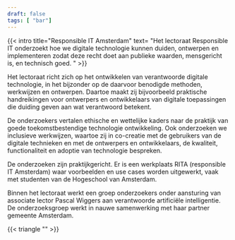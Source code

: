 ```yaml
---
draft: false
tags: [ "bar"]
---
```


{{< intro title="Responsible IT Amsterdam" text= "Het lectoraat Responsible IT onderzoekt hoe we digitale technologie kunnen duiden, ontwerpen en implementeren zodat deze recht doet aan publieke waarden, mensgericht is, en technisch goed. " >}}
                                                 
Het lectoraat richt zich op het ontwikkelen van verantwoorde digitale technologie, in het bijzonder op de daarvoor benodigde methoden, werkwijzen en ontwerpen. Daartoe maakt zij bijvoorbeeld praktische handreikingen voor ontwerpers en ontwikkelaars van digitale toepassingen die duiding geven aan wat verantwoord betekent. 

De onderzoekers vertalen ethische en wettelijke kaders naar de praktijk van goede toekomstbestendige technologie ontwikkeling. Ook onderzoeken we inclusieve werkwijzen, waartoe zij in co-creatie met de gebruikers van de digitale technieken en met de ontwerpers en ontwikkelaars, de kwaliteit, functionaliteit en adoptie van technologie bespreken. 

De onderzoeken zijn praktijkgericht. Er is een werkplaats RITA (responsible IT Amsterdam) waar voorbeelden en use cases worden uitgewerkt, vaak met studenten van de Hogeschool van Amsterdam. 

Binnen het lectoraat werkt een groep onderzoekers onder aansturing van associate lector Pascal Wiggers aan verantwoorde artificiële intelligentie. De onderzoeksgroep werkt in nauwe samenwerking met haar partner gemeente Amsterdam.

{{< triangle "<style> top:200; </style>" >}}
